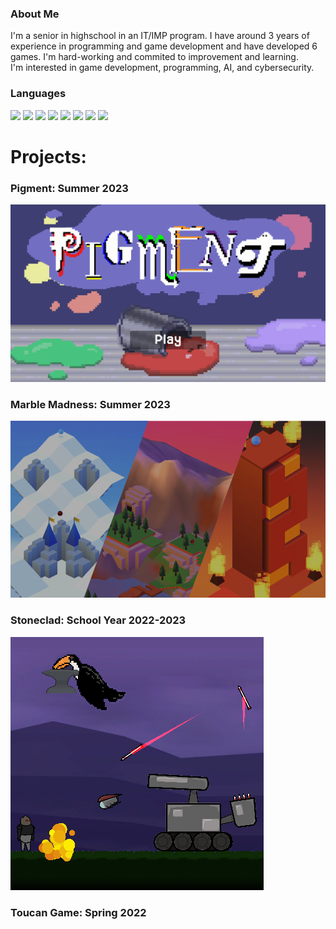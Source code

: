 ### About Me
<div>
  <p>
    I'm a senior in highschool in an IT/IMP program. I have around 3 years of experience in programming and game development and have developed 6 games. I'm hard-working and commited to improvement and learning.<br>
    I'm interested in game development, programming, AI, and cybersecurity.
  </p>
</div>

### Languages
<div>
  <img src="https://img.shields.io/badge/C%2B%2B-00239C?style=for-the-badge&logo=c%2B%2B&logoColor=white" />
  <img src="https://img.shields.io/badge/Java-ED8B00?style=for-the-badge&logo=java&logoColor=white" />
  <img src="https://img.shields.io/badge/Unity-cccccc?style=for-the-badge&logo=Unity&logoColor=4c4c4c" />
  <img src="https://img.shields.io/badge/HTML5-E34F26?style=for-the-badge&logo=html5&logoColor=white" />
  <img src="https://img.shields.io/badge/JavaScript-323330?style=for-the-badge&logo=javascript&logoColor=F7DF1E" />
  <img src="https://img.shields.io/badge/CSS3-1572B6?style=for-the-badge&logo=css3&logoColor=white" />
  <img src="https://img.shields.io/badge/c%23-%23239120.svg?style=for-the-badge&logo=c-sharp&logoColor=white" />
  <img src="https://img.shields.io/badge/adobe%20photoshop-%2331A8FF.svg?style=for-the-badge&logo=adobe%20photoshop&logoColor=white" />
</div>

<h1>Projects:</h1>
<h3>Pigment: Summer 2023</h3>
<img src = "./pigmentTitleScreen.png" />
<h3>Marble Madness: Summer 2023</h3>
<img src = "./MarbleMadnessTitleSlide.png" />
<h3>Stoneclad: School Year 2022-2023</h3>
<img src = "./Stoneclad_Cover.png" />
<h3>Toucan Game: Spring 2022</h3>

<!--
**Michael-1898/Michael-1898** is a ✨ _special_ ✨ repository because its `README.md` (this file) appears on your GitHub profile.

Here are some ideas to get you started:

- 🔭 I’m currently working on ...
- 🌱 I’m currently learning ...
- 👯 I’m looking to collaborate on ...
- 🤔 I’m looking for help with ...
- 💬 Ask me about ...
- 📫 How to reach me: ...
- 😄 Pronouns: ...
- ⚡ Fun fact: ...
-->
